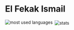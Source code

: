 # El Fekak Ismail

<p><img align="left" src="https://github-readme-stats.vercel.app/api/top-langs?username=elf-is&show_icons=true&theme=transparent&count_private=true&locale=en&layout=compact" alt="most used languages" /></p>

<p>&nbsp;<img align="center" src="https://github-readme-stats.vercel.app/api?username=elf-is&show_icons=true&theme=transparent&count_private=true&locale=en" alt="stats" /></p>
